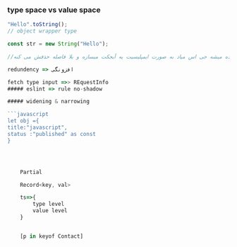 ### type space vs value space

```javascript
"Hello".toString();
// object wrapper type

const str = new String("Hello");
```

```javascript
//وقتی از پریمیتیو ولیو استفاده میشه جی اس میاد به صورت ایمپلیسیت یه آبجکت میسازه و بلا فاصله حذفش می کنه
```

````javascript
redundency => افزونگی

fetch type input =>> REquestInfo
##### eslint => rule no-shadow

##### widening & narrowing

```javascript
let obj ={
title:"javascript",
status :"published" as const
}



````

```javascript


    Partial

    Record<key, val>

    ts=>{
        type level
        value level
    }


    [p in keyof Contact]

```
